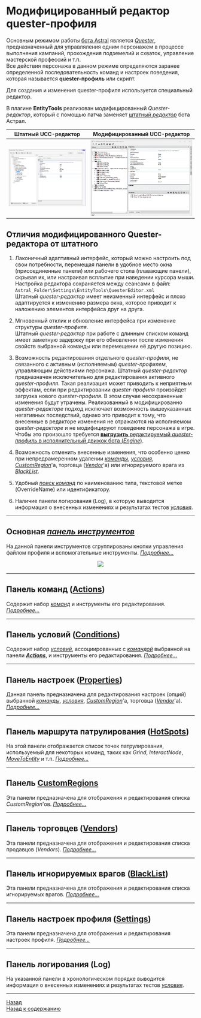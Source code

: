# **Модифицированный редактор quester-профиля**

Основным режимом работы [бота Astral](https://www.neverwinter-bot.com/forums/index.php) является [*Quester*](https://www.neverwinter-bot.com/forums/viewtopic.php?f=150&t=7892), предназначенный для управляления одним персонажем в процессе выполнения кампаний, прохождения подземелий и схваток, управление мастерской профессий и т.п.  
Все действия персонажа в данном режиме определяются заранее определенной последовательность команд и настроек поведения, которая называется **quester-профиль** или скрипт.  

Для создания и изменения quester-профиля используется специальный редактор.  

В плагине **EntityTools** реализован модифицированный *Quester-редактор*, который с помощью патча заменяет [штатный *редактор*](https://www.neverwinter-bot.com/forums/viewtopic.php?p=43901#p43901) бота Астрал.

|Штатный UCC-редактор|Модифицированный UCC-редактор|
|:------------:|:------------:|
|![UccEditor](img/Editor.png)|![UccEditorExt](img/EditorExt.gif)|

<!-- **Штатный Quester-Editor**  
<p align="center"><img src="img/Editor.png"></p>

**Модифицированный Quester-Editor**
<p align="center"><img src="img/EditorExt.gif"></p> -->

## **Отличия модифицированного Quester-редактора от штатного**

1) Лаконичный адаптивный интерфейс, который можно настроить под свои потребности, перемещая панели в удобное место окна (присоединенные панели) или рабочего стола (плавающие панели), скрывая их, или настраивая всплытие при наведении курсора мыши. Настройка редактора сохраняется между сеансами в файл:  
   ```Astral_Folder\Settings\EntityTools\QuesterEditor.xml```  
   Штатный *quester-редактор* имеет неизменный интерфейс и плохо адаптируется к изменению размера окна, которое приводит к наложению элементов интерфейса друг на друга.

2) Мгновенный отклик и обновление интерфейса при изменение структуры *quester-профиля*.  
   Штатный *quester-редактор* при работе с длинным списком команд имеет заметную задержку при его обновлении после изменения свойств выбранной команды или перемещении её другую позицию.

3) Возможность редактирования отдельного *quester-профиля*, не связанного с активным (исполняемым) *quester-профилем*, управляющим действиями персонажа.
   Штатный *quester-редактор* предназначен исключительно для редактирования активного *quester-профиля*. Такая реализация может приводить к неприятным эффектам, если при редактировании *quester-профиля* произойдет загрузка нового *quester-профиля*. В этом случае несохраненные изменения будут утрачены.
   Реализованный в модифицированно *quester-редакторе* подход исключает возможность вышеуказанных негативных последствий, однако это приводит к тому, что внесенные в редакторе изменения не отражаются на исполняемом *quester-редакторе* и не модифицируют поведение персонажа в игре. Чтобы это произошло требуется [**выгрузить** редактируемый *quester-профиль* в исполнительный движок бота (*Engine*)](ProfileToolsPanel-RU.md#ref-UploadProfile).

4) Возможность отменить внесенные изменения, что особенно ценно при непредрамеренном удалении [*команды*](../EntityTools-QuesterExtensions-RU.md#ref-Actions), [*условия*](../EntityTools-QuesterExtensions-RU.md#ref-Condition), [*CustomRegion*](CustomRegionsPanel-RU.md)'а, торговца ([*Vendor*](VendorsPanel-RU.md)'a) или игнорируемого врага из [*BlackList*](BlackListPanel-RU.md).

5) Удобный [*поиск команд*](ActionsPanel-RU.md#ref-SearchActions) по наименованию типа, текстовой метке (OverrideName) или идентификатору.

6) Наличие панели логирования (Log), в которую выводится информация о внесенных изменениях и результатах тестов [*условия*](../EntityTools-QuesterExtensions-RU.md#ref-Condition).

---

## <a name="ref-ProfileToolsPanel"></a>**Основная [*панель инструментов*](ProfileToolsPanel-RU.md)**

На данной панели инструментов сгруппированы кнопки управления файлом профиля и вспомогательные инструменты. [*Подробнее...*](ProfileToolsPanel-RU.md)
<p align="center"><img src="img/ProfilePanelButton.png"></p>  

---

## <a name="ref-ActionsPanel"></a>**Панель команд ([Actions](ActionsPanel-RU.md))**

Cодержит набор [*команд*](../EntityTools-QuesterExtensions-RU.md#ref-Actions) и инструменты его редактирования. [*Подробнее...*](ActionsPanel-RU.md)  

---

## <a name="ref-ConditionsPanels"></a>**Панель условий ([Conditions](ConditionsPanel-RU.md))**

Cодержит набор [*условий*](../EntityTools-QuesterExtensions-RU.md#ref-Condition), ассоциированных с [*командой*](../EntityTools-QuesterExtensions-RU.md#ref-Actions) выбранной на панели [***Actions***](ActionsPanel-RU.md), и инструменты его редактирования. [*Подробнее...*](ConditionsPanel-RU.md)  

---

## <a name="ref-PropertiesPanel"></a>**Панель настроек ([Properties](PropertiesPanel-RU.md))**

Данная панель предназначена для редактирования настроек (опций) выбранной [*команды*](../EntityTools-QuesterExtensions-RU.md#ref-Actions), [*условия*](../EntityTools-QuesterExtensions-RU.md#ref-Conditions), [*CustomRegion*](CustomRegionsPanel-RU.md)'а, торговца ([*Vendor*](VendorsPanel-RU.md)'a). [*Подробнее...*](PropertiesPanel-RU.md)  

---

## <a name="ref-HotSpots"></a>**Панель маршрута патрулирования ([HotSpots](HotSpostPanel-RU.md))**

На этой панели отображается список точек патрулирования, используемый для некоторых команд, таких как *Grind*, *InteractNode*, [*MoveToEntity*](../Actions/MoveToEntity-EN.md) и т.п. [*Подробнее...*](HotSpostPanel-RU.md)  

---

## <a name="ref-CustomRegions"></a>**Панель [CustomRegions](CustomRegionsPanel-RU.md)**

Эта панели предназначена для отображения и редактирования списка *CustomRegion*'ов. [*Подробнее...*](CustomRegionsPanel-RU.md)  

---

## <a name="ref-Vendors"></a>**Панель торговцев ([Vendors](VendorsPanel-RU.md))**

Эта панели предназначена для отображения и редактирования списка продавцов (*Vendors*). [*Подробнее...*](VendorsPanel-RU.md)  

---

## <a name="ref-BlackList"></a>**Панель игнорируемых врагов ([BlackList](BlackListPanel-RU.md))**

Эта панели предназначена для отображения и редактирования списка игнорируемых врагов. [*Подробнее...*](BlackListPanel-RU.md)  

---

## <a name="ref-Settings"></a>**Панель настроек профиля ([Settings](SettingsPanel-RU.md))**

Эта панели предназначена для отображения и редактирования настроек профиля. [*Подробнее...*](SettingsPanel-RU.md) 

---

## <a name="ref-LogPanel"></a>**Панель логирования (Log)**

На указанной панели в хронологическом порядке выводится информация о внесенных изменениях и результатах тестов [*условия*](../EntityTools-QuesterExtensions-RU.md#ref-Condition).

---

<a href="javascript:history.back()">Назад</a>  
[Назад к содержанию](../../index.md)